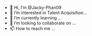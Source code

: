 - 👋 Hi, I’m @Jacky-Phan09
- 👀 I’m interested in Talent Acquisition... 
- 🌱 I’m currently learning ...
- 💞️ I’m looking to collaborate on ...
- 📫 How to reach me ...

<!---
Jacky-Phan09/Jacky-Phan09 is a ✨ special ✨ repository because its `README.md` (this file) appears on your GitHub profile.
You can click the Preview link to take a look at your changes.
--->
